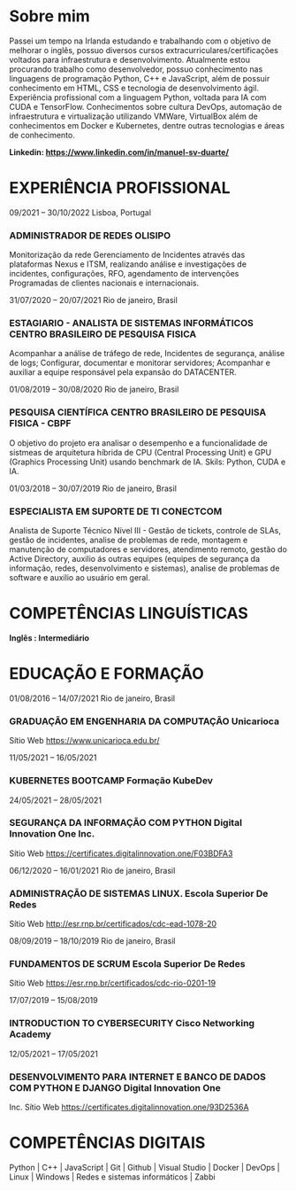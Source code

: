 

# Sobre mim
Passei um tempo na Irlanda estudando e trabalhando com o objetivo de melhorar o inglês, possuo diversos cursos extracurriculares/certificações voltados para infraestrutura e desenvolvimento. Atualmente estou procurando trabalho como desenvolvedor, possuo conhecimento nas linguagens de programação Python, C++ e JavaScript, além de possuir conhecimento em HTML, CSS e tecnologia de desenvolvimento ágil. Experiência profissional com a linguagem Python, voltada para IA com CUDA e TensorFlow.
Conhecimentos sobre cultura DevOps, automação de infraestrutura e virtualização utilizando VMWare, VirtualBox além de conhecimentos em Docker e Kubernetes, dentre outras tecnologias e áreas de conhecimento.

**Linkedin: <https://www.linkedin.com/in/manuel-sv-duarte/>**

# EXPERIÊNCIA PROFISSIONAL

09/2021 – 30/10/2022 Lisboa, Portugal 
### ADMINISTRADOR DE REDES OLISIPO 
Monitorização da rede
Gerenciamento de Incidentes através das plataformas Nexus e ITSM, realizando análise e investigações de incidentes, 
configurações, RFO, agendamento de intervenções Programadas de clientes nacionais e internacionais. 

31/07/2020 – 20/07/2021 Rio de janeiro, Brasil 
### ESTAGIARIO - ANALISTA DE SISTEMAS INFORMÁTICOS CENTRO BRASILEIRO DE PESQUISA FISICA
Acompanhar a análise de tráfego de rede, Incidentes de segurança, análise de logs;
Configurar, documentar e monitorar servidores;
Acompanhar e auxiliar a equipe responsável pela expansão do DATACENTER.

01/08/2019 – 30/08/2020 Rio de janeiro, Brasil 
### PESQUISA CIENTÍFICA CENTRO BRASILEIRO DE PESQUISA FISICA - CBPF 
O objetivo do projeto era analisar o desempenho e a funcionalidade de sistmeas de arquitetura híbrida de CPU (Central 
Processing Unit) e GPU (Graphics Processing Unit) usando benchmark de IA. Skils: Python, CUDA e IA.

01/03/2018 – 30/07/2019 Rio de janeiro, Brasil 
### ESPECIALISTA EM SUPORTE DE TI CONECTCOM 
Analista de Suporte Técnico Nível III - Gestão de tickets, controle de SLAs, gestão de incidentes, analise de problemas de 
rede, montagem e manutenção de computadores e servidores, atendimento remoto, gestão do Active Directory, auxilio ás 
outras equipes (equipes de segurança da informação, redes, desenvolvimento e sistemas), analise de problemas de 
software e auxilio ao usuário em geral.

# COMPETÊNCIAS LINGUÍSTICAS 
**Inglês : Intermediário**

# EDUCAÇÃO E FORMAÇÃO

01/08/2016 – 14/07/2021 Rio de janeiro, Brasil 
### GRADUAÇÃO EM ENGENHARIA DA COMPUTAÇÃO Unicarioca 
Sítio Web <https://www.unicarioca.edu.br/>

11/05/2021 – 16/05/2021 
### KUBERNETES BOOTCAMP Formação KubeDev 

24/05/2021 – 28/05/2021 
### SEGURANÇA DA INFORMAÇÃO COM PYTHON Digital Innovation One Inc. 
Sítio Web <https://certificates.digitalinnovation.one/F03BDFA3>

06/12/2020 – 16/01/2021 Rio de janeiro, Brasil 
### ADMINISTRAÇÃO DE SISTEMAS LINUX. Escola Superior De Redes 
Sítio Web <http://esr.rnp.br/certificados/cdc-ead-1078-20>

08/09/2019 – 18/10/2019 Rio de janeiro, Brasil 
### FUNDAMENTOS DE SCRUM Escola Superior De Redes 
Sítio Web <https://esr.rnp.br/certificados/cdc-rio-0201-19>

17/07/2019 – 15/08/2019 
### INTRODUCTION TO CYBERSECURITY Cisco Networking Academy 

12/05/2021 – 17/05/2021 
### DESENVOLVIMENTO PARA INTERNET E BANCO DE DADOS COM PYTHON E DJANGO Digital Innovation One 
Inc. 
Sítio Web <https://certificates.digitalinnovation.one/93D2536A>

# COMPETÊNCIAS DIGITAIS 

Python | C++ | JavaScript | Git | Github | Visual Studio | Docker | DevOps | Linux | Windows | Redes e sistemas 
informáticos | Zabbi
